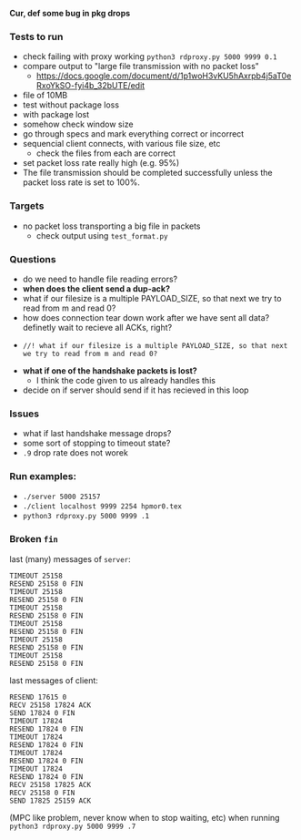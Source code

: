 **Cur, def some bug in pkg drops**

### Tests to run 
- check failing with proxy working `python3 rdproxy.py 5000 9999 0.1`
- compare output to "large file transmission with no packet loss" 
  - https://docs.google.com/document/d/1p1woH3vKU5hAxrpb4j5aT0eRxoYkSO-fyi4b_32bUTE/edit
- file of 10MB
- test without package loss
- with package lost
- somehow check window size
- go through specs and mark everything correct or incorrect
- sequencial client connects, with various file size, etc
  - check the files from each are correct
- set packet loss rate really high (e.g. 95%) 
-   The file transmission should be completed successfully unless the packet loss rate is set to 100%.

### Targets
- no packet loss transporting a big file in packets
  - check output using `test_format.py`


### Questions
- do we need to handle file reading errors? 
- **when does the client send a dup-ack?**
- what if our filesize is a multiple PAYLOAD_SIZE, so that next we try to read from m and read 0?
- how does connection tear down work after we have sent all data? definetly wait to recieve all ACKs, right? 
-     //! what if our filesize is a multiple PAYLOAD_SIZE, so that next we try to read from m and read 0?
- **what if one of the handshake packets is lost?**
  - I think the code given to us already handles this
- decide on if server should send if it has recieved in this loop

### Issues
- what if last handshake message drops? 
- some sort of stopping to timeout state?
- `.9` drop rate does not worek


### Run examples: 
- `./server 5000 25157`
- `./client localhost 9999 2254 hpmor0.tex`
- `python3 rdproxy.py 5000 9999 .1`


### Broken `fin`
last (many) messages of `server`: 
```
TIMEOUT 25158
RESEND 25158 0 FIN
TIMEOUT 25158
RESEND 25158 0 FIN
TIMEOUT 25158
RESEND 25158 0 FIN
TIMEOUT 25158
RESEND 25158 0 FIN
TIMEOUT 25158
RESEND 25158 0 FIN
TIMEOUT 25158
RESEND 25158 0 FIN
```
last messages of client: 
```
RESEND 17615 0
RECV 25158 17824 ACK
SEND 17824 0 FIN
TIMEOUT 17824
RESEND 17824 0 FIN
TIMEOUT 17824
RESEND 17824 0 FIN
TIMEOUT 17824
RESEND 17824 0 FIN
TIMEOUT 17824
RESEND 17824 0 FIN
RECV 25158 17825 ACK
RECV 25158 0 FIN
SEND 17825 25159 ACK
```
(MPC like problem, never know when to stop waiting, etc)
when running `python3 rdproxy.py 5000 9999 .7`